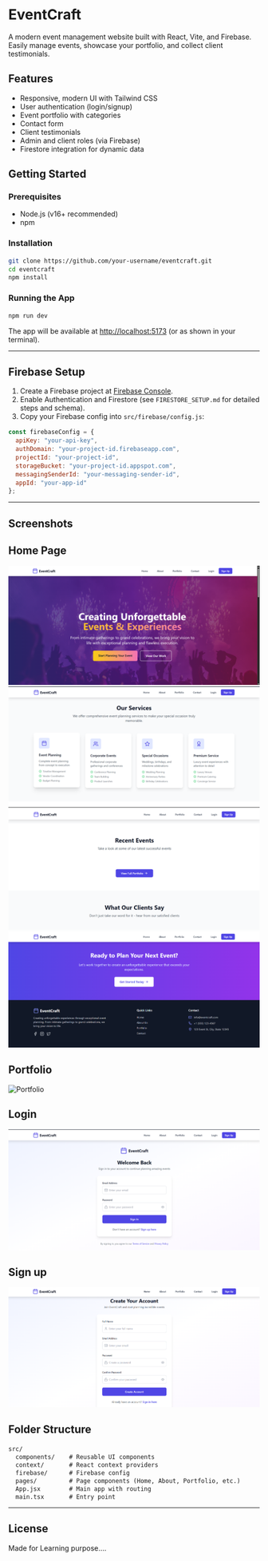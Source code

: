 # EventCraft

A modern event management website built with React, Vite, and Firebase.  
Easily manage events, showcase your portfolio, and collect client testimonials.

## Features

- Responsive, modern UI with Tailwind CSS
- User authentication (login/signup)
- Event portfolio with categories
- Contact form
- Client testimonials
- Admin and client roles (via Firebase)
- Firestore integration for dynamic data

## Getting Started

### Prerequisites

- Node.js (v16+ recommended)
- npm

### Installation

```bash
git clone https://github.com/your-username/eventcraft.git
cd eventcraft
npm install
```

### Running the App

```bash
npm run dev
```

The app will be available at [http://localhost:5173](http://localhost:5173) (or as shown in your terminal).

---

## Firebase Setup

1. Create a Firebase project at [Firebase Console](https://console.firebase.google.com/).
2. Enable Authentication and Firestore (see `FIRESTORE_SETUP.md` for detailed steps and schema).
3. Copy your Firebase config into `src/firebase/config.js`:

```js
const firebaseConfig = {
  apiKey: "your-api-key",
  authDomain: "your-project-id.firebaseapp.com",
  projectId: "your-project-id",
  storageBucket: "your-project-id.appspot.com",
  messagingSenderId: "your-messaging-sender-id",
  appId: "your-app-id"
};
```

---

## Screenshots

## Home Page

![Home Page](screenshots/home1.png)
![](screenshots/home2.png)
![](screenshots/home3.png)
![](screenshots/home4.png)

## Portfolio

![Portfolio](screenshots/portfolio.png)

## Login

![Login](screenshots/login.png)

## Sign up

![Login](screenshots/signup.png)




## Folder Structure

```
src/
  components/    # Reusable UI components
  context/       # React context providers
  firebase/      # Firebase config
  pages/         # Page components (Home, About, Portfolio, etc.)
  App.jsx        # Main app with routing
  main.tsx       # Entry point
```

---

## License

Made for Learning purpose....
